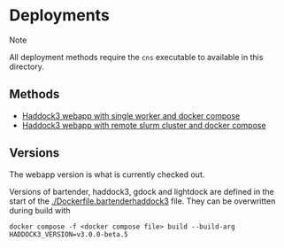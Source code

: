 # Deployments

> [!NOTE]
> All deployment methods require the `cns` executable to available in this directory.

## Methods

- [Haddock3 webapp with single worker and docker compose](arq/README.md)
- [Haddock3 webapp with remote slurm cluster and docker compose](remoteslurm/README.md)

## Versions

The webapp version is what is currently checked out.

Versions of bartender, haddock3, gdock and lightdock are defined in the start of the [./Dockerfile.bartenderhaddock3](./Dockerfile.bartenderhaddock3) file. They can be overwritten during build with

```shell
docker compose -f <docker compose file> build --build-arg HADDOCK3_VERSION=v3.0.0-beta.5
```
